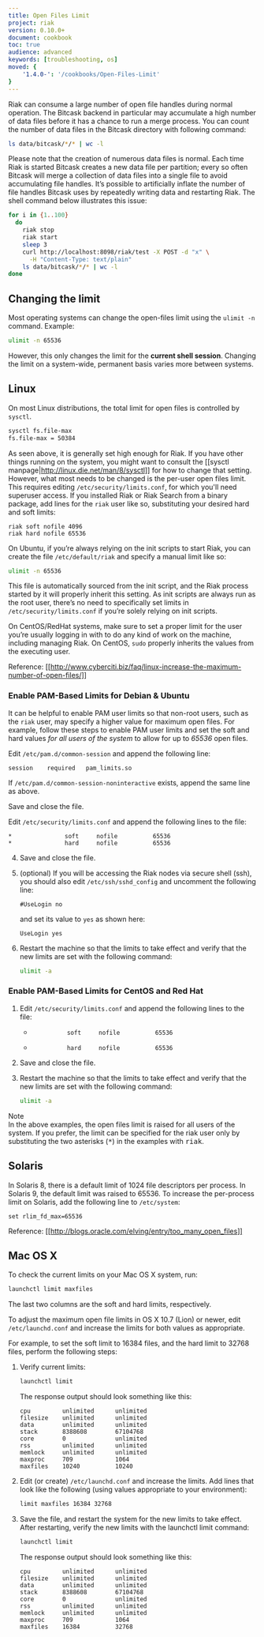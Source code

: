 ```yaml
---
title: Open Files Limit
project: riak
version: 0.10.0+
document: cookbook
toc: true
audience: advanced
keywords: [troubleshooting, os]
moved: {
    '1.4.0-': '/cookbooks/Open-Files-Limit'
}
---
```


Riak can consume a large number of open file handles during normal operation. The Bitcask backend in particular may accumulate a high number of data files before it has a chance to run a merge process. You can count the number of data files in the Bitcask directory with following command:

```bash
ls data/bitcask/*/* | wc -l
```

Please note that the creation of numerous data files is normal. Each time Riak is started Bitcask creates a new data file per partition; every so often Bitcask will merge a collection of data files into a single file to avoid accumulating file handles. It’s possible to artificially inflate the number of file handles Bitcask uses by repeatedly writing data and restarting Riak. The shell command below illustrates this issue:

```bash
for i in {1..100}
  do
    riak stop
    riak start
    sleep 3
    curl http://localhost:8098/riak/test -X POST -d "x" \
      -H "Content-Type: text/plain"
    ls data/bitcask/*/* | wc -l
done
```

## Changing the limit

Most operating systems can change the open-files limit using the `ulimit -n` command. Example:

```bash
ulimit -n 65536
```

However, this only changes the limit for the **current shell session**. Changing the limit on a system-wide, permanent basis varies more between systems.

## Linux

On most Linux distributions, the total limit for open files is controlled by `sysctl`.

```bash
sysctl fs.file-max
fs.file-max = 50384
```

As seen above, it is generally set high enough for Riak. If you have other things running on the system, you might want to consult the [[sysctl manpage|http://linux.die.net/man/8/sysctl]] for how to change that setting. However, what most needs to be changed is the per-user open files limit. This requires editing `/etc/security/limits.conf`, for which you'll need superuser access.
If you installed Riak or Riak Search from a binary package, add lines for the `riak` user like so, substituting your desired hard and soft limits:

```config
riak soft nofile 4096
riak hard nofile 65536
```

On Ubuntu, if you’re always relying on the init scripts to start Riak, you can create the file `/etc/default/riak` and specify a manual limit like so:

```bash
ulimit -n 65536
```

This file is automatically sourced from the init script, and the Riak process started by it will properly inherit this setting. As init scripts are always run as the root user, there’s no need to specifically set limits in `/etc/security/limits.conf` if you’re solely relying on init scripts.

On CentOS/RedHat systems, make sure to set a proper limit for the user you’re usually logging in with to do any kind of work on the machine, including managing Riak. On CentOS, `sudo` properly inherits the values from the executing user.

Reference: [[http://www.cyberciti.biz/faq/linux-increase-the-maximum-number-of-open-files/]]

### Enable PAM-Based Limits for Debian & Ubuntu

It can be helpful to enable PAM user limits so that non-root users, such as the `riak` user, may specify a higher value for maximum open files. For example, follow these steps to enable PAM user limits and set the soft and hard values *for all users of the system* to allow for up to *65536* open
files.

Edit `/etc/pam.d/common-session` and append the following line:
    
```config
session    required   pam_limits.so
```
    
If `/etc/pam.d/common-session-noninteractive` exists, append the same line as above.

Save and close the file.

Edit `/etc/security/limits.conf` and append the following lines to the file:

```config    
*               soft     nofile          65536
*               hard     nofile          65536
```

4. Save and close the file.

5. (optional) If you will be accessing the Riak nodes via secure shell (ssh), you should also edit `/etc/ssh/sshd_config` and uncomment the following line:

    ```config
    #UseLogin no
    ```

    and set its value to `yes` as shown here:

    ```config
    UseLogin yes
    ```

6. Restart the machine so that the limits to take effect and verify that the new limits are set with the following command:
    
    ```bash
    ulimit -a
    ```

### Enable PAM-Based Limits for CentOS and Red Hat

1. Edit `/etc/security/limits.conf` and append the following lines to the file:
    
    *               soft     nofile          65536
    *               hard     nofile          65536

2. Save and close the file.

3. Restart the machine so that the limits to take effect and verify that the new limits are set with the following command:
    
    ```bash
    ulimit -a
    ```

<div class="note">
<div class="title">Note</div> In the above examples, the
open files limit is raised for all users of the system. If you prefer, the
limit can be specified for the riak user only by substituting the two
asterisks (<tt>*</tt>) in the examples with <tt>riak</tt>.
</div>

## Solaris

In Solaris 8, there is a default limit of 1024 file descriptors per process. In Solaris 9, the default limit was raised to 65536. To increase the per-process limit on Solaris, add the following line to `/etc/system`:

```config
set rlim_fd_max=65536
```

Reference: [[http://blogs.oracle.com/elving/entry/too_many_open_files]]

## Mac OS X

To check the current limits on your Mac OS X system, run:

```bash
launchctl limit maxfiles
```

The last two columns are the soft and hard limits, respectively.

To adjust the maximum open file limits in OS X 10.7 (Lion) or newer, edit `/etc/launchd.conf` and increase the limits for both values as appropriate.

For example, to set the soft limit to 16384 files, and the hard limit to 32768 files, perform the following steps:

1. Verify current limits:

    ```bash
    launchctl limit
    ```

    The response output should look something like this:

    ```
    cpu         unlimited      unlimited
    filesize    unlimited      unlimited
    data        unlimited      unlimited
    stack       8388608        67104768
    core        0              unlimited
    rss         unlimited      unlimited
    memlock     unlimited      unlimited
    maxproc     709            1064
    maxfiles    10240          10240
    ```

2. Edit (or create) `/etc/launchd.conf` and increase the limits. Add lines that look like the following (using values appropriate to your environment):

    ```bash
    limit maxfiles 16384 32768
    ```

3. Save the file, and restart the system for the new limits to take effect. After restarting, verify the new limits with the launchctl limit command:

    ```bash
    launchctl limit
    ```

    The response output should look something like this:

    ```
    cpu         unlimited      unlimited
    filesize    unlimited      unlimited
    data        unlimited      unlimited
    stack       8388608        67104768
    core        0              unlimited
    rss         unlimited      unlimited
    memlock     unlimited      unlimited
    maxproc     709            1064
    maxfiles    16384          32768
    ```

